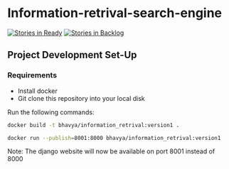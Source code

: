 # Information-retrival-search-engine  

[![Stories in Ready](https://badge.waffle.io/BhavyaLight/information-retrival-search-engine.png?label=ready&title=Ready)](https://waffle.io/BhavyaLight/information-retrival-search-engine) [![Stories in Backlog](https://badge.waffle.io/BhavyaLight/information-retrival-search-engine.png?label=backlog&title=Backlog)](https://waffle.io/BhavyaLight/information-retrival-search-engine)

## Project Development Set-Up

### Requirements
- Install docker
- Git clone this repository into your local disk

Run the following commands:  
```bash
docker build -t bhavya/information_retrival:version1 .
```
```bash
docker run --publish=8001:8000 bhavya/information_retrival:version1
```
Note: The django website will now be available on port 8001 instead of 8000
